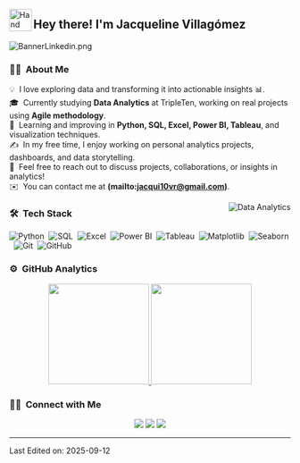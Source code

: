 <img alt="Hand Wave" src="./assets/Hand%20Wave.gif" width='40' align="left"/><h2>Hey there! I'm Jacqueline Villagómez</h2>

![BannerLinkedin.png](https://github.com/Verov23/Verov23/blob/main/Banner%20Linkedin.png?raw=true)

### 👩‍💻 &nbsp;About Me

💡 &nbsp;I love exploring data and transforming it into actionable insights 📊.  
🎓 &nbsp;Currently studying **Data Analytics** at TripleTen, working on real projects using **Agile methodology**.  
🌱 &nbsp;Learning and improving in **Python, SQL, Excel, Power BI, Tableau**, and visualization techniques.  
✍️ &nbsp;In my free time, I enjoy working on personal analytics projects, dashboards, and data storytelling.  
💬 &nbsp;Feel free to reach out to discuss projects, collaborations, or insights in analytics!  
✉️ &nbsp;You can contact me at **(mailto:jacqui10vr@gmail.com)**.  

<img alt="Data Analytics" src="https://raw.githubusercontent.com/Verov23/Verov23/main/assets/Data-Analytics.gif" align="right"/>

### 🛠 &nbsp;Tech Stack

![Python](https://img.shields.io/badge/-Python-3776AB?style=flat&logo=python&logoColor=white)&nbsp;
![SQL](https://img.shields.io/badge/-SQL-00758F?style=flat&logo=mysql&logoColor=white)&nbsp;
![Excel](https://img.shields.io/badge/-Excel-217346?style=flat&logo=microsoft-excel&logoColor=white)&nbsp;
![Power BI](https://img.shields.io/badge/-Power%20BI-F2C811?style=flat&logo=power-bi&logoColor=white)&nbsp;
![Tableau](https://img.shields.io/badge/-Tableau-E97627?style=flat&logo=tableau&logoColor=white)&nbsp;
![Matplotlib](https://img.shields.io/badge/-Matplotlib-0072B2?style=flat)&nbsp;
![Seaborn](https://img.shields.io/badge/-Seaborn-4A8FB3?style=flat)&nbsp;
![Git](https://img.shields.io/badge/-Git-F05032?style=flat&logo=git&logoColor=white)&nbsp;
![GitHub](https://img.shields.io/badge/-GitHub-181717?style=flat&logo=github&logoColor=white)&nbsp;

### ⚙️ &nbsp;GitHub Analytics

<p align="center">
<a href="https://github.com/Verov23">
  <img height="180em" src="https://github-readme-stats.vercel.app/api?username=Verov23&show_icons=true&theme=algolia&include_all_commits=true&count_private=true"/>
  <img height="180em" src="https://github-readme-stats.vercel.app/api/top-langs/?username=Verov23&layout=compact&langs_count=8&theme=algolia"/>
</a>
</p>

### 🤝🏻 &nbsp;Connect with Me

<p align="center">
<a href="https://linkedin.com/in/jacquelinevillagomez"><img src="https://img.shields.io/badge/-LinkedIn-0077B5?style=flat&logo=Linkedin&logoColor=white"/></a>
<a href="mailto:tuemail@dominio.com"><img src="https://img.shields.io/badge/-Email-D14836?style=flat&logo=Gmail&logoColor=white"/></a>
<a href="https://github.com/Verov23"><img src="https://img.shields.io/badge/-GitHub-181717?style=flat&logo=github&logoColor=white"/></a>
</p>

-----


Last Edited on: 2025-09-12
